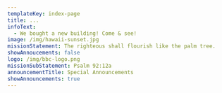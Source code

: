 ```yaml
---
templateKey: index-page
title: ...
infoText:
  - We bought a new building! Come & see!
image: /img/hawaii-sunset.jpg
missionStatement: The righteous shall flourish like the palm tree.
showAnnoucements: false
logo: /img/bbc-logo.png
missionSubStatement: Psalm 92:12a
announcementTitle: Special Announcements
showAnnouncements: true
---
```

